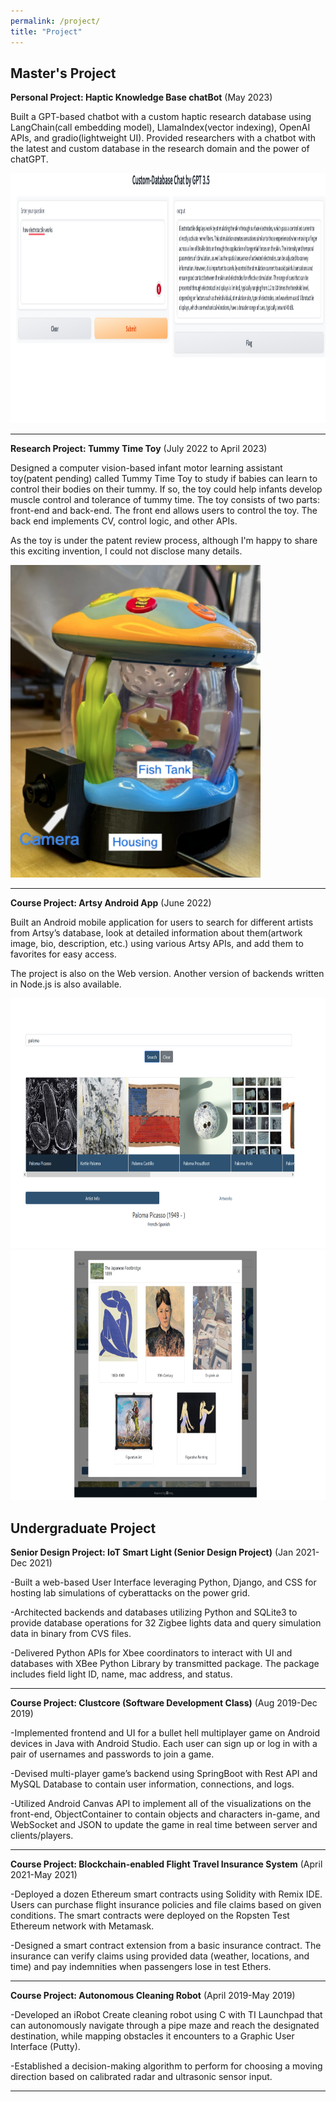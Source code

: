 ```yaml
---
permalink: /project/
title: "Project"
---
```


Master's Project 
---


**Personal Project: Haptic Knowledge Base chatBot**											 	                                                                  (May 2023)

Built a GPT-based chatbot with a custom haptic research database using LangChain(call embedding model), LlamaIndex(vector indexing), OpenAI APIs, and gradio(lightweight UI). Provided researchers with a chatbot with the latest and custom database in the research domain and the power of chatGPT.

<img src="assets/images/chatBot.png" alt="Chat Bot Demo Image" style="height: 400px; width:900px;"/>


---


**Research Project: Tummy Time Toy**											 	                                                                   (July 2022 to April 2023)

Designed a computer vision-based infant motor learning assistant toy(patent pending) called Tummy Time Toy to study if babies can learn to control their bodies on their tummy. If so, the toy could help infants develop muscle control and tolerance of tummy time. The toy consists of two parts: front-end and back-end. The front end allows users to control the toy. The back end implements CV, control logic, and other APIs.

As the toy is under the patent review process, although I'm happy to share this exciting invention, I could not disclose many details.


<img src="https://github.com/XinleiYu-Leo/Xinlei-leo.github.io/blob/master/assets/images/TTT.png" alt="3T Image" style="height: 500px; width:400px;"/>


---
**Course Project: Artsy Android App**											 	                                                                    (June 2022)

Built an Android mobile application for users to search for different artists from Artsy’s database, look at detailed information about them(artwork image, bio, description, etc.) using various Artsy APIs, and add them to favorites for easy access.

The project is also on the Web version. Another version of backends written in Node.js is also available.

<img src="https://github.com/XinleiYu-Leo/Xinlei-leo.github.io/blob/master/assets/images/ArtsyImage.png" alt="Artsy Web Site Demo Image" style="height: 400px; width:700px;"/>
<img src="https://github.com/XinleiYu-Leo/Xinlei-leo.github.io/blob/master/assets/images/ArtsyImage2.png" alt="Artsy Web Site Demo Image" style="height: 400px; width:700px;"/>



Undergraduate Project
---
**Senior Design Project: IoT Smart Light (Senior Design Project)**					                                                              (Jan 2021-Dec 2021)

-Built a web-based User Interface leveraging Python, Django, and CSS for hosting lab simulations of cyberattacks on the power grid.

-Architected backends and databases utilizing Python and SQLite3 to provide database operations for 32 Zigbee lights data and query simulation data in binary from CVS files.

-Delivered Python APIs for Xbee coordinators to interact with UI and databases with XBee Python Library by transmitted package. The package includes field light ID, name, mac address, and status. 

---

**Course Project: Clustcore (Software Development Class)**					                                                              (Aug 2019-Dec 2019)

-Implemented frontend and UI for a bullet hell multiplayer game on Android devices in Java with Android Studio. Each user can sign up or log in with a pair of usernames and passwords to join a game. 

-Devised multi-player game’s backend using SpringBoot with Rest API  and MySQL Database to contain user information, connections, and logs.

-Utilized Android Canvas API to implement all of the visualizations on the front-end, ObjectContainer to contain objects and characters in-game, and WebSocket and JSON to update the game in real time between server and clients/players. 

---

**Course Project: Blockchain-enabled Flight Travel Insurance System**		                                                         (April 2021-May 2021)

-Deployed a dozen Ethereum smart contracts using Solidity with Remix IDE.  Users can purchase flight insurance policies and file claims based on given conditions. The smart contracts were deployed on the Ropsten Test Ethereum network with Metamask. 

-Designed a  smart contract extension from a basic insurance contract. The insurance can verify claims using provided data (weather, locations, and time) and pay indemnities when passengers lose in test Ethers. 

---

**Course Project: Autonomous Cleaning Robot**							                                                                        (April 2019-May 2019)

-Developed an iRobot Create cleaning robot using C with TI Launchpad that can autonomously navigate through a pipe maze and reach the designated destination, while mapping obstacles it encounters to a Graphic User Interface (Putty).

-Established a decision-making algorithm to perform for choosing a moving direction based on calibrated radar and ultrasonic sensor input. 

---
